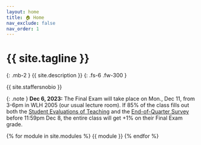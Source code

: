 ```yaml
---
layout: home
title: 🏠 Home
nav_exclude: false
nav_order: 1
---
```


# {{ site.tagline }}

{: .mb-2 }
{{ site.description }}
{: .fs-6 .fw-300 }

{{ site.staffersnobio }}

<!-- [Jump to the current week](#week-9-code-sklearn-code-pipelines-generalization-and-cross-validation){: .btn } -->

<!-- [Recordings](https://podcast.ucsd.edu/){: .btn .btn-blue } -->

<!-- {: .warning }
**This site is under construction and everything is subject to change.** -->

{: .note }
**Dec 6, 2023:** The Final Exam will take place on Mon., Dec 11,
from 3-6pm in WLH 2005 (our usual lecture room). If 85% of the class fills out
both the [Student Evaluations of Teaching][set] and the [End-of-Quarter
Survey][survey] before 11:59pm Dec 8, the entire class will get +1% on their
Final Exam grade.

[set]: https://academicaffairs.ucsd.edu/Modules/Evals
[survey]: https://forms.gle/AojdCsxqqeNJLMqz7

<!-- To view the lecture recordings, click on the 🎥 button for each lecture. -->

<!-- **Some office hours on Wednesday 3/8, Thursday 3/9, and Tuesday 3/21 are being held in the SDSC Auditorium instead of the 2nd floor – look closely at the [calendar](calendar) for details.** Treat these office hours as study sessions – come to them to work on projects or study for the final exam! -->

{% for module in site.modules %}
{{ module }}
{% endfor %}

<!-- <center>
<iframe src="10-80-enrollment.html" scrolling="no" style="border:none;" seamless="seamless" height="480" width="100%">
</center> -->
